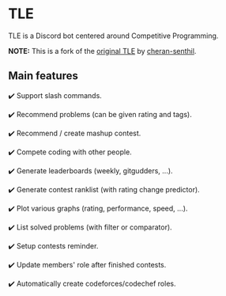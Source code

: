# TLE

TLE is a Discord bot centered around Competitive Programming.

**NOTE:** This is a fork of the [original TLE](https://github.com/cheran-senthil/TLE) by [cheran-senthil](https://github.com/cheran-senthil).

## Main features

✔️ Support slash commands.

✔️ Recommend problems (can be given rating and tags).

✔️ Recommend / create mashup contest.

✔️ Compete coding with other people.

✔️ Generate leaderboards (weekly, gitgudders, ...).

✔️ Generate contest ranklist (with rating change predictor).

✔️ Plot various graphs (rating, performance, speed, ...).

✔️ List solved problems (with filter or comparator).

✔️ Setup contests reminder.

✔️ Update members' role after finished contests.

✔️ Automatically create codeforces/codechef roles.